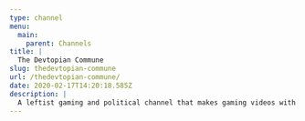 ```yaml
---
type: channel
menu:
  main:
    parent: Channels
title: |
  The Devtopian Commune
slug: thedevtopian-commune
url: /thedevtopian-commune/
date: 2020-02-17T14:20:18.585Z
description: |
  A leftist gaming and political channel that makes gaming videos with leftist jokes, humor, and/or topics. Along with gaming, the channel makes leftist political videos that are usually short.
---
```

